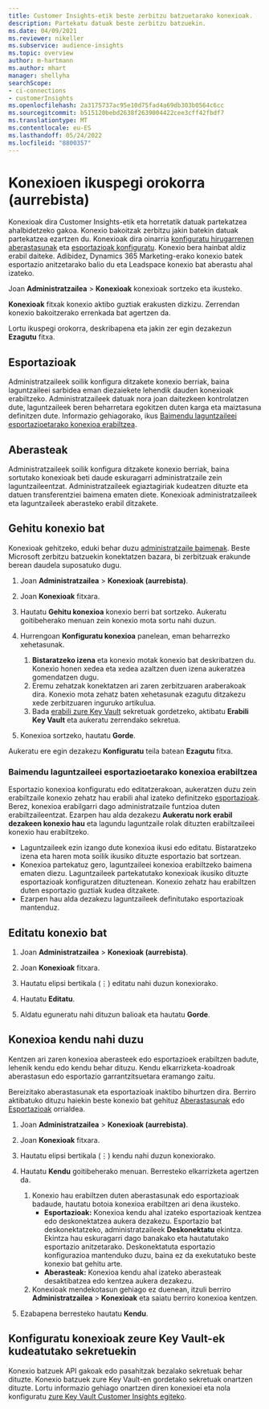 ```yaml
---
title: Customer Insights-etik beste zerbitzu batzuetarako konexioak.
description: Partekatu datuak beste zerbitzu batzuekin.
ms.date: 04/09/2021
ms.reviewer: nikeller
ms.subservice: audience-insights
ms.topic: overview
author: m-hartmann
ms.author: mhart
manager: shellyha
searchScope:
- ci-connections
- customerInsights
ms.openlocfilehash: 2a3175737ac95e10d75fad4a69db303b0564c6cc
ms.sourcegitcommit: b515120bebd2638f2639004422cee3cff42fbdf7
ms.translationtype: MT
ms.contentlocale: eu-ES
ms.lasthandoff: 05/24/2022
ms.locfileid: "8800357"
---
```

# <a name="connections-preview-overview"></a>Konexioen ikuspegi orokorra (aurrebista)

Konexioak dira Customer Insights-etik eta horretatik datuak partekatzea ahalbidetzeko gakoa. Konexio bakoitzak zerbitzu jakin batekin datuak partekatzea ezartzen du. Konexioak dira oinarria [konfiguratu hirugarrenen aberastasunak](enrichment-hub.md) eta [esportazioak konfiguratu](export-destinations.md). Konexio bera hainbat aldiz erabil daiteke. Adibidez, Dynamics 365 Marketing-erako konexio batek esportazio anitzetarako balio du eta Leadspace konexio bat aberastu ahal izateko.

Joan **Administratzailea** > **Konexioak** konexioak sortzeko eta ikusteko.

**Konexioak** fitxak konexio aktibo guztiak erakusten dizkizu. Zerrendan konexio bakoitzerako errenkada bat agertzen da.

Lortu ikuspegi orokorra, deskribapena eta jakin zer egin dezakezun **Ezagutu** fitxa.

## <a name="exports"></a>Esportazioak

Administratzaileek soilik konfigura ditzakete konexio berriak, baina laguntzaileei sarbidea eman diezaiekete lehendik dauden konexioak erabiltzeko. Administratzaileek datuak nora joan daitezkeen kontrolatzen dute, laguntzaileek beren beharretara egokitzen duten karga eta maiztasuna definitzen dute. Informazio gehiagorako, ikus [Baimendu laguntzaileei esportazioetarako konexioa erabiltzea](#allow-contributors-to-use-a-connection-for-exports).

## <a name="enrichments"></a>Aberasteak

Administratzaileek soilik konfigura ditzakete konexio berriak, baina sortutako konexioak beti daude eskuragarri administratzaile zein laguntzaileentzat. Administratzaileek egiaztagiriak kudeatzen dituzte eta datuen transferentziei baimena ematen diete. Konexioak administratzaileek eta laguntzaileek aberasteko erabil ditzakete.

## <a name="add-a-new-connection"></a>Gehitu konexio bat

Konexioak gehitzeko, eduki behar duzu [administratzaile baimenak](permissions.md). Beste Microsoft zerbitzu batzuekin konektatzen bazara, bi zerbitzuak erakunde berean daudela suposatuko dugu.

1. Joan **Administratzailea** > **Konexioak (aurrebista)**.

1. Joan **Konexioak** fitxara.

1. Hautatu **Gehitu konexioa** konexio berri bat sortzeko. Aukeratu goitibeherako menuan zein konexio mota sortu nahi duzun.

1. Hurrengoan **Konfiguratu konexioa** panelean, eman beharrezko xehetasunak.
   1. **Bistaratzeko izena** eta konexio motak konexio bat deskribatzen du. Konexio honen xedea eta xedea azaltzen duen izena aukeratzea gomendatzen dugu.
   1. Eremu zehatzak konektatzen ari zaren zerbitzuaren araberakoak dira. Konexio mota zehatz baten xehetasunak ezagutu ditzakezu xede zerbitzuaren inguruko artikulua.
   1. Bada [erabili zure Key Vault](use-azure-key-vault.md) sekretuak gordetzeko, aktibatu **Erabili Key Vault** eta aukeratu zerrendako sekretua.

1. Konexioa sortzeko, hautatu **Gorde**.

Aukeratu ere egin dezakezu **Konfiguratu** teila batean **Ezagutu** fitxa.

### <a name="allow-contributors-to-use-a-connection-for-exports"></a>Baimendu laguntzaileei esportazioetarako konexioa erabiltzea

Esportazio konexioa konfiguratu edo editatzerakoan, aukeratzen duzu zein erabiltzaile konexio zehatz hau erabili ahal izateko definitzeko [esportazioak](export-destinations.md). Berez, konexioa erabilgarri dago administratzaile funtzioa duten erabiltzaileentzat. Ezarpen hau alda dezakezu **Aukeratu nork erabil dezakeen konexio hau** eta lagundu laguntzaile rolak dituzten erabiltzaileei konexio hau erabiltzeko.

- Laguntzaileek ezin izango dute konexioa ikusi edo editatu. Bistaratzeko izena eta haren mota soilik ikusiko dituzte esportazio bat sortzean.
- Konexioa partekatuz gero, laguntzaileei konexioa erabiltzeko baimena ematen diezu. Laguntzaileek partekatutako konexioak ikusiko dituzte esportazioak konfiguratzen dituztenean. Konexio zehatz hau erabiltzen duten esportazio guztiak kudea ditzakete.
- Ezarpen hau alda dezakezu laguntzaileek definitutako esportazioak mantenduz.

## <a name="edit-a-connection"></a>Editatu konexio bat

1. Joan **Administratzailea** > **Konexioak (aurrebista)**.

1. Joan **Konexioak** fitxara.

1. Hautatu elipsi bertikala (&vellip;) editatu nahi duzun konexiorako.

1. Hautatu **Editatu**.

1. Aldatu eguneratu nahi dituzun balioak eta hautatu **Gorde**.

## <a name="remove-a-connection"></a>Konexioa kendu nahi duzu

Kentzen ari zaren konexioa aberasteek edo esportazioek erabiltzen badute, lehenik kendu edo kendu behar dituzu. Kendu elkarrizketa-koadroak aberastasun edo esportazio garrantzitsuetara eramango zaitu.

Bereizitako aberastasunak eta esportazioak inaktibo bihurtzen dira. Berriro aktibatuko dituzu haiekin beste konexio bat gehituz [Aberastasunak](enrichment-hub.md) edo [Esportazioak](export-destinations.md) orrialdea.

1. Joan **Administratzailea** > **Konexioak (aurrebista)**.

1. Joan **Konexioak** fitxara.

1. Hautatu elipsi bertikala (&vellip;) kendu nahi duzun konexiorako.

1. Hautatu **Kendu** goitibeherako menuan. Berresteko elkarrizketa agertzen da.

   1. Konexio hau erabiltzen duten aberastasunak edo esportazioak badaude, hautatu botoia konexioa erabiltzen ari dena ikusteko.
      - **Esportazioak:** Konexioa kendu ahal izateko esportazioak kentzea edo deskonektatzea aukera dezakezu. Esportazio bat deskonektatzeko, administratzaileek **Deskonektatu** ekintza. Ekintza hau eskuragarri dago banakako eta hautatutako esportazio anitzetarako. Deskonektatuta esportazio konfigurazioa mantenduko duzu, baina ez da exekutatuko beste konexio bat gehitu arte.
      - **Aberasteak:** Konexioa kendu ahal izateko aberasteak desaktibatzea edo kentzea aukera dezakezu.
   1. Konexioak mendekotasun gehiago ez duenean, itzuli berriro **Administratzailea** > **Konexioak** eta saiatu berriro konexioa kentzen.

1. Ezabapena berresteko hautatu **Kendu**.

## <a name="set-up-connections-with-secrets-managed-by-your-own-key-vault"></a>Konfiguratu konexioak zeure Key Vault-ek kudeatutako sekretuekin

Konexio batzuek API gakoak edo pasahitzak bezalako sekretuak behar dituzte. Konexio batzuek zure Key Vault-en gordetako sekretuak onartzen dituzte. Lortu informazio gehiago onartzen diren konexioei eta nola konfiguratu [zure Key Vault Customer Insights egiteko](use-azure-key-vault.md).
